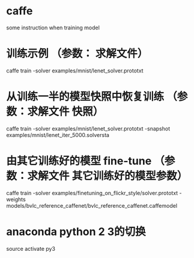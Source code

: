 # caffe
some instruction when training model
# 训练示例 （参数： 求解文件）
caffe train -solver examples/mnist/lenet_solver.prototxt

# 从训练一半的模型快照中恢复训练 （参数：求解文件 快照）
caffe train -solver examples/mnist/lenet_solver.prototxt -snapshot examples/mnist/lenet_iter_5000.solversta

# 由其它训练好的模型 fine-tune  （参数：求解文件 其它训练好的模型参数） 
caffe train -solver examples/finetuning_on_flickr_style/solver.prototxt -weights models/bvlc_reference_caffenet/bvlc_reference_caffenet.caffemodel

# anaconda python 2 3的切换
source activate py3
